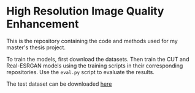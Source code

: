 # High Resolution Image Quality Enhancement


This is the repository containing the code and methods used for my master's thesis project.

To train the models, first download the datasets. Then train the CUT and Real-ESRGAN models using the training scripts in their corresponding repositories. Use the `eval.py` script to evaluate the results.

The test dataset can be downloaded [here](https://drive.google.com/file/d/1g8DgcFYmchueQKSIK-_enHE95p5aJgBx/view?usp=sharing)
